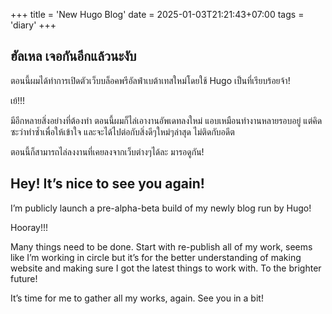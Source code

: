 +++
title = 'New Hugo Blog'
date = 2025-01-03T21:21:43+07:00
tags = 'diary'
+++

## ฮัลเหล เจอกันอีกแล้วนะงับ

ตอนนี้ผมได้ทำการเปิดตัวเว็บบล็อคพรีอัลฟ่าเบต้าเทสใหม่โดยใช้ Hugo เป็นที่เรียบร้อยจ้า!

เย้!!!

มีอีกหลายสิ่งอย่างที่ต้องทำ ตอนนี้ผมก็ไล่เอางานอัพเดทลงใหม่ แอบเหมือนทำงานหลายรอบอยู่ แต่คิดซะว่าทำซ้ำเพื่อให้เข้าใจ และจะได้ไปต่อกับสิ่งดีๆใหม่ๆล่าสุด ไม่ติดกับอดีต

ตอนนี้ก็สามารถไล่ลงงานที่เคยลงจากเว็บต่างๆได้ละ มารอดูกัน!


## Hey! It’s nice to see you again!

I’m publicly launch a pre-alpha-beta build of my newly blog run by Hugo!

Hooray!!!

Many things need to be done. Start with re-publish all of my work, seems like I’m working in circle but it’s for the better understanding of making website and making sure I got the latest things to work with. To the brighter future!

It’s time for me to gather all my works, again. See you in a bit!